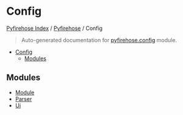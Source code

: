 # Config

[Pyfirehose Index](../../README.md#pyfirehose-index) /
[Pyfirehose](../index.md#pyfirehose) /
Config

> Auto-generated documentation for [pyfirehose.config](https://github.com/Krow10/pyfirehose/blob/main/pyfirehose/config/__init__.py) module.

- [Config](#config)
  - [Modules](#modules)

## Modules

- [Module](./module.md)
- [Parser](./parser.md)
- [Ui](ui/index.md)